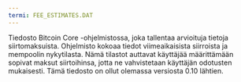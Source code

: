 ```yaml
---
termi: FEE_ESTIMATES.DAT
---
```


Tiedosto Bitcoin Core -ohjelmistossa, joka tallentaa arvioituja tietoja siirtomaksuista. Ohjelmisto kokoaa tiedot viimeaikaisista siirroista ja mempoolin nykytilasta. Nämä tilastot auttavat käyttäjää määrittämään sopivat maksut siirtoihinsa, jotta ne vahvistetaan käyttäjän odotusten mukaisesti. Tämä tiedosto on ollut olemassa versiosta 0.10 lähtien.